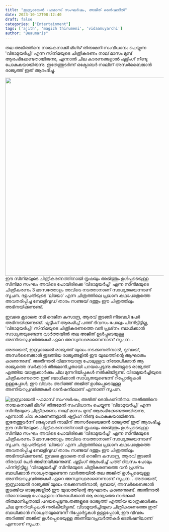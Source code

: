 ```yaml
---
title: "ഇസ്രായേൽ -ഹമാസ് സംഘർഷം, അജിത് ടെൻഷനിൽ"
date: 2023-10-12T08:12:40
draft: false
categories: ["Entertainment"]
tags: ['ajith', 'magizh thirumeni', 'vidaamuyarchi']
author: "Beaumaris"
---
```


തല അജിത്തിനെ നായകനാക്കി മിഗിഴ് തിരുമേനി സംവിധാനം ചെയ്യുന്ന 'വിടാമുയർച്ചി' എന്ന സിനിമയുടെ ചിത്രീകരണം നാല് മാസം മുമ്പ് ആരംഭിക്കേണ്ടതായിരുന്നു, എന്നാൽ ചില കാരണങ്ങളാൽ ഷൂട്ടിംഗ് നീണ്ടു പോകുകയായിരുന്നു. ഇതേത്തുടർന്ന് ഒക്ടോബർ നാലിന് അസർബൈജാൻ രാജ്യത്ത് ഇത് ആരംഭിച്ചു.

<img class="alignnone size-full wp-image-424707" src="https://cdn.boolokam.com/articles/2023/10/qdqddq-1.jpg" alt="" width="1200" height="630" />ഈ സിനിമയുടെ ചിത്രീകരണത്തിനായി തൃഷയും അജിത്തും ഉൾപ്പടെയുള്ള സിനിമാ സംഘം അവിടെ പോയിരിക്കെ ‘വിടാമുയർച്ചി’ എന്ന സിനിമയുടെ ചിത്രീകരണം 3 മാസത്തോളം അവിടെ നടത്താനാണ് സാധ്യതയെന്നാണ് സൂചന. ദളപതിയുടെ 'ലിയോ' എന്ന ചിത്രത്തിലെ പ്രധാന കഥാപാത്രത്തെ അവതരിപ്പിച്ച ബോളിവുഡ് താരം സഞ്ജയ് ദത്തും ഈ ചിത്രത്തിലും അഭിനയിക്കുന്നുണ്ട്.

ഇവരെ കൂടാതെ നടി റെജീന കസാന്ദ്ര, ആരവ് തുടങ്ങി നിരവധി പേർ അഭിനയിക്കുന്നുണ്ട്. ഷൂട്ടിംഗ് ആരംഭിച്ച് പത്ത് ദിവസം പോലും പിന്നിട്ടിട്ടില്ല, 'വിടാമുയർച്ചി' സിനിമയുടെ ചിത്രീകരണത്തെ വൻ പ്രശ്‌നം ബാധിക്കാൻ സാധ്യതയുണ്ടെന്ന വാർത്തയിൽ തല അജിത് ഉൾപ്പടെയുള്ള അണിയറപ്രവർത്തകർ ഏറെ അസ്വസ്ഥരാണെന്നാണ് സൂചന. .

അതായത്, ഇസ്രായേൽ രാജ്യത്ത് യുദ്ധം നടക്കുന്നതിനാൽ, ദുബായ്, അസർബൈജാൻ തുടങ്ങിയ രാജ്യങ്ങളിൽ ഈ യുദ്ധത്തിന്റെ ആഘാതം കാണുന്നുണ്ട്. അതിനാൽ വിമാനയാത്ര പോലുള്ളവ നിരോധിക്കാൻ ആ രാജ്യത്തെ സർക്കാർ തീരുമാനിച്ചതായി പറയപ്പെടുന്നു.തങ്ങളുടെ രാജ്യത്ത് എത്തിയ യാത്രക്കാർക്കും ചില മുന്നറിയിപ്പുകൾ നൽകിയിട്ടുണ്ട്. വിടാമുയർച്ചിയുടെ ചിത്രീകരണത്തെ ഇത് ബാധിക്കാൻ സാധ്യതയുണ്ടെന്ന് റിപ്പോർട്ടുകൾ ഉള്ളപ്പോൾ, ഈ വിവരം അറിഞ്ഞ് അജിത് ഉൾപ്പെടെയുള്ള അണിയറപ്രവർത്തകർ ടെൻഷനിലാണ് എന്നാണ് സൂചന.


![ഇസ്രായേൽ -ഹമാസ് സംഘർഷം, അജിത് ടെൻഷനിൽ](https://cdn.boolokam.com/articles/2023/10/qdqddq-1.jpg)തല അജിത്തിനെ നായകനാക്കി മിഗിഴ് തിരുമേനി സംവിധാനം ചെയ്യുന്ന 'വിടാമുയർച്ചി' എന്ന സിനിമയുടെ ചിത്രീകരണം നാല് മാസം മുമ്പ് ആരംഭിക്കേണ്ടതായിരുന്നു, എന്നാൽ ചില കാരണങ്ങളാൽ ഷൂട്ടിംഗ് നീണ്ടു പോകുകയായിരുന്നു. ഇതേത്തുടർന്ന് ഒക്ടോബർ നാലിന് അസർബൈജാൻ രാജ്യത്ത് ഇത് ആരംഭിച്ചു. ഈ സിനിമയുടെ ചിത്രീകരണത്തിനായി തൃഷയും അജിത്തും ഉൾപ്പടെയുള്ള സിനിമാ സംഘം അവിടെ പോയിരിക്കെ ‘വിടാമുയർച്ചി’ എന്ന സിനിമയുടെ ചിത്രീകരണം 3 മാസത്തോളം അവിടെ നടത്താനാണ് സാധ്യതയെന്നാണ് സൂചന. ദളപതിയുടെ 'ലിയോ' എന്ന ചിത്രത്തിലെ പ്രധാന കഥാപാത്രത്തെ അവതരിപ്പിച്ച ബോളിവുഡ് താരം സഞ്ജയ് ദത്തും ഈ ചിത്രത്തിലും അഭിനയിക്കുന്നുണ്ട്. ഇവരെ കൂടാതെ നടി റെജീന കസാന്ദ്ര, ആരവ് തുടങ്ങി നിരവധി പേർ അഭിനയിക്കുന്നുണ്ട്. ഷൂട്ടിംഗ് ആരംഭിച്ച് പത്ത് ദിവസം പോലും പിന്നിട്ടിട്ടില്ല, 'വിടാമുയർച്ചി' സിനിമയുടെ ചിത്രീകരണത്തെ വൻ പ്രശ്‌നം ബാധിക്കാൻ സാധ്യതയുണ്ടെന്ന വാർത്തയിൽ തല അജിത് ഉൾപ്പടെയുള്ള അണിയറപ്രവർത്തകർ ഏറെ അസ്വസ്ഥരാണെന്നാണ് സൂചന. . അതായത്, ഇസ്രായേൽ രാജ്യത്ത് യുദ്ധം നടക്കുന്നതിനാൽ, ദുബായ്, അസർബൈജാൻ തുടങ്ങിയ രാജ്യങ്ങളിൽ ഈ യുദ്ധത്തിന്റെ ആഘാതം കാണുന്നുണ്ട്. അതിനാൽ വിമാനയാത്ര പോലുള്ളവ നിരോധിക്കാൻ ആ രാജ്യത്തെ സർക്കാർ തീരുമാനിച്ചതായി പറയപ്പെടുന്നു.തങ്ങളുടെ രാജ്യത്ത് എത്തിയ യാത്രക്കാർക്കും ചില മുന്നറിയിപ്പുകൾ നൽകിയിട്ടുണ്ട്. വിടാമുയർച്ചിയുടെ ചിത്രീകരണത്തെ ഇത് ബാധിക്കാൻ സാധ്യതയുണ്ടെന്ന് റിപ്പോർട്ടുകൾ ഉള്ളപ്പോൾ, ഈ വിവരം അറിഞ്ഞ് അജിത് ഉൾപ്പെടെയുള്ള അണിയറപ്രവർത്തകർ ടെൻഷനിലാണ് എന്നാണ് സൂചന.
